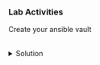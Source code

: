 ### Lab Activities
Create your ansible vault


<br>
<details>
<summary>Solution</summary>

Create a vault using Ansible. You will be asked to give a password, make sure you remember it.
```plain
ansible-vault create vault.yaml
```{{exec}}

Add the following information:

```
username: user1
password: somestrongpassword
```

Verify that you cannot read the file.
```plain
cat vault.yaml
```{{exec}}

View the vault with ansible-vault command. You will have to add in the password
```plain
ansible-vault view vault.yaml
```{{exec}}

</details>